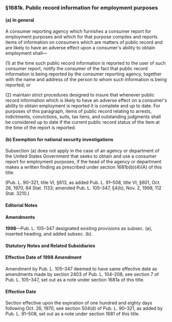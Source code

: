 ### §1681k. Public record information for employment purposes ###

#### (a) In general ####

A consumer reporting agency which furnishes a consumer report for employment purposes and which for that purpose compiles and reports items of information on consumers which are matters of public record and are likely to have an adverse effect upon a consumer's ability to obtain employment shall—

(1) at the time such public record information is reported to the user of such consumer report, notify the consumer of the fact that public record information is being reported by the consumer reporting agency, together with the name and address of the person to whom such information is being reported; or

(2) maintain strict procedures designed to insure that whenever public record information which is likely to have an adverse effect on a consumer's ability to obtain employment is reported it is complete and up to date. For purposes of this paragraph, items of public record relating to arrests, indictments, convictions, suits, tax liens, and outstanding judgments shall be considered up to date if the current public record status of the item at the time of the report is reported.

#### (b) Exemption for national security investigations ####

Subsection (a) does not apply in the case of an agency or department of the United States Government that seeks to obtain and use a consumer report for employment purposes, if the head of the agency or department makes a written finding as prescribed under section 1681b(b)(4)(A) of this title.

(Pub. L. 90–321, title VI, §613, as added Pub. L. 91–508, title VI, §601, Oct. 26, 1970, 84 Stat. 1133; amended Pub. L. 105–347, §4(b), Nov. 2, 1998, 112 Stat. 3210.)

#### **Editorial Notes** ####

#### Amendments ####

**1998**—Pub. L. 105–347 designated existing provisions as subsec. (a), inserted heading, and added subsec. (b).

#### **Statutory Notes and Related Subsidiaries** ####

#### Effective Date of 1998 Amendment ####

Amendment by Pub. L. 105–347 deemed to have same effective date as amendments made by section 2403 of Pub. L. 104–208, see section 7 of Pub. L. 105–347, set out as a note under section 1681a of this title.

#### Effective Date ####

Section effective upon the expiration of one hundred and eighty days following Oct. 26, 1970, see section 504(d) of Pub. L. 90–321, as added by Pub. L. 91–508, set out as a note under section 1681 of this title.